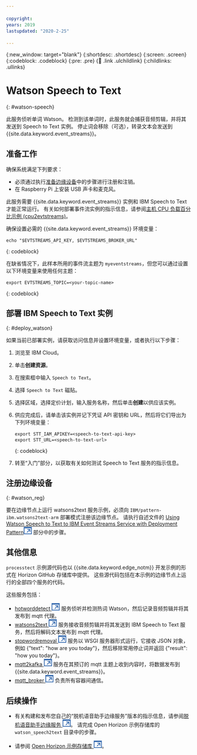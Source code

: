 ```yaml
---

copyright:
years: 2019
lastupdated: "2020-2-25"

---
```


{:new_window: target="blank"}
{:shortdesc: .shortdesc}
{:screen: .screen}
{:codeblock: .codeblock}
{:pre: .pre}
{:child: .link .ulchildlink}
{:childlinks: .ullinks}

# Watson Speech to Text
{: #watson-speech}

此服务侦听单词 Watson。 检测到该单词时，此服务就会捕获音频剪辑，并将其发送到 Speech to Text 实例。  停止词会移除（可选），转录文本会发送到 {{site.data.keyword.event_streams}}。

## 准备工作

确保系统满足下列要求：

* 必须通过执行[准备边缘设备](adding_devices.md)中的步骤进行注册和注销。
* 在 Raspberry Pi 上安装 USB 声卡和麦克风。 

此服务需要 {{site.data.keyword.event_streams}} 实例和 IBM Speech to Text 才能正常运行。 有关如何部署事件流实例的指示信息，请参阅[主机 CPU 负载百分比示例 (cpu2evtstreams)](../using_edge_services/cpu_load_example.md)。  

确保设置必需的 {{site.data.keyword.event_streams}} 环境变量：

```
echo "$EVTSTREAMS_API_KEY, $EVTSTREAMS_BROKER_URL"
```
{: codeblock}

在缺省情况下，此样本所用的事件流主题为 `myeventstreams`，但您可以通过设置以下环境变量来使用任何主题：

```
export EVTSTREAMS_TOPIC=<your-topic-name>
```
{: codeblock}

## 部署 IBM Speech to Text 实例
{: #deploy_watson}

如果当前已部署实例，请获取访问信息并设置环境变量，或者执行以下步骤：

1. 浏览至 IBM Cloud。
2. 单击**创建资源**。
3. 在搜索框中输入 `Speech to Text`。
4. 选择 `Speech to Text` 磁贴。
5. 选择区域，选择定价计划，输入服务名称，然后单击**创建**以供应该实例。
6. 供应完成后，请单击该实例并记下凭证 API 密钥和 URL，然后将它们导出为下列环境变量：

    ```
    export STT_IAM_APIKEY=<speech-to-text-api-key>
    export STT_URL=<speech-to-text-url>
    ```
    {: codeblock}

7. 转至“入门”部分，以获取有关如何测试 Speech to Text 服务的指示信息。

## 注册边缘设备
{: #watson_reg}

要在边缘节点上运行 watsons2text 服务示例，必须向 `IBM/pattern-ibm.watsons2text-arm` 部署模式注册该边缘节点。 请执行自述文件的 [Using Watson Speech to Text to IBM Event Streams Service with Deployment Pattern![在新选项卡中打开](../images/icons/launch-glyph.svg "在新选项卡中打开")](https://github.com/open-horizon/examples/tree/master/edge/evtstreams/watson_speech2text#-using-the-ibm-watson-speech-to-text-to-ibm-event-streams-service-with-deployment-pattern) 部分中的步骤。

## 其他信息

`processtect` 示例源代码也以 {{site.data.keyword.edge_notm}} 开发示例的形式在 Horizon GitHub 存储库中提供。 这些源代码包括在本示例的边缘节点上运行的全部四个服务的代码。 

这些服务包括：

* [hotworddetect ![在新选项卡中打开](../images/icons/launch-glyph.svg "在新选项卡中打开")](https://github.com/open-horizon/examples/tree/master/edge/services/hotword_detection) 服务侦听并检测热词 Watson，然后记录音频剪辑并将其发布到 mqtt 代理。
* [watsons2text ![在新选项卡中打开](../images/icons/launch-glyph.svg "在新选项卡中打开")](https://github.com/open-horizon/examples/tree/master/edge/evtstreams/watson_speech2text) 服务接收音频剪辑并将其发送到 IBM Speech to Text 服务，然后将解码文本发布到 mqtt 代理。
* [stopwordremoval ![在新选项卡中打开](../images/icons/launch-glyph.svg "在新选项卡中打开")](https://github.com/open-horizon/examples/tree/master/edge/services/stopword_removal) 服务以 WSGI 服务器形式运行，它接收 JSON 对象，例如 {"text": "how are you today"}，然后移除常用停止词并返回 {"result": "how you today"}。
* [mqtt2kafka ![在新选项卡中打开](../images/icons/launch-glyph.svg "在新选项卡中打开")](https://github.com/open-horizon/examples/tree/master/edge/services/mqtt2kafka) 服务在其预订的 mqtt 主题上收到内容时，将数据发布到 {{site.data.keyword.event_streams}}。
* [mqtt_broker ![在新选项卡中打开](../images/icons/launch-glyph.svg "在新选项卡中打开")](https://github.com/open-horizon/examples/tree/master/edge/services/mqtt_broker) 负责所有容器间通信。

## 后续操作

* 有关构建和发布您自己的“脱机语音助手边缘服务”版本的指示信息，请参阅[脱机语音助手边缘服务 ![在新选项卡中打开](../images/icons/launch-glyph.svg "在新选项卡中打开")](https://github.com/open-horizon/examples/blob/master/edge/evtstreams/watson_speech2text/CreateService.md#-building-and-publishing-your-own-version-of-the-watson-speech-to-text-to-ibm-event-streams-service)。 请完成 Open Horizon 示例存储库的 `watson_speech2text` 目录中的步骤。

* 请参阅 [Open Horizon 示例存储库 ![在新选项卡中打开](../images/icons/launch-glyph.svg "在新选项卡中打开")](https://github.com/open-horizon/examples)。
